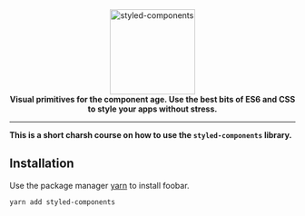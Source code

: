 <div align="center">
  <a href="https://www.styled-components.com">
    <img alt="styled-components" src="https://raw.githubusercontent.com/styled-components/brand/master/styled-components.png" height="150px" />
  </a>
</div>

<div align="center">
  <strong>Visual primitives for the component age. Use the best bits of ES6 and CSS to style your apps without stress.</strong>
</div>

-------

**This is a short charsh course on how to use the `styled-components` library.**

## Installation

Use the package manager [yarn](https://yarnpkg.com/) to install foobar.

```bash
yarn add styled-components
```


